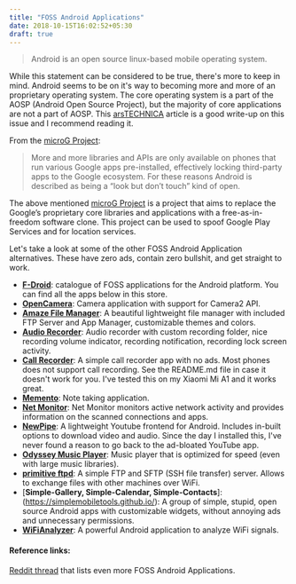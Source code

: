 ```yaml
---
title: "FOSS Android Applications"
date: 2018-10-15T16:02:52+05:30
draft: true
---
```


> Android is an open source linux-based mobile operating system.

While this statement can be considered to be true, there's more to keep in mind. Android seems to be on it's way to becoming more and more of an proprietary operating system. The core operating system is a part of the AOSP (Android Open Source Project), but the majority of core applications are not a part of AOSP. This [arsTECHNICA](https://arstechnica.com/gadgets/2018/07/googles-iron-grip-on-android-controlling-open-source-by-any-means-necessary/) article is a good write-up on this issue and I recommend reading it.

From the [microG Project](https://microg.org/):

> More and more libraries and APIs are only available on phones that run various Google apps pre-installed, effectively locking third-party apps to the Google ecosystem. For these reasons Android is described as being a “look but don’t touch” kind of open.

The above mentioned [microG Project](https://microg.org/) is a project that aims to replace the Google’s proprietary core libraries and applications with a free-as-in-freedom software clone. This project can be used to spoof Google Play Services and for location services.

Let's take a look at some of the other FOSS Android Application alternatives. These have zero ads, contain zero bullshit, and get straight to work.

* [**F-Droid**](https://f-droid.org/): catalogue of FOSS applications for the Android platform. You can find all the apps below in this store.
* [**OpenCamera**](https://opencamera.sourceforge.io/): Camera application with support for Camera2 API.
* [**Amaze File Manager**](https://github.com/TeamAmaze/AmazeFileManager): A beautiful lightweight file manager with included FTP Server and App Manager, customizable themes and colors.
* [**Audio Recorder**](https://gitlab.com/axet/android-audio-recorder): Audio recorder with custom recording folder, nice recording volume indicator, recording notification, recording lock screen activity.
* [**Call Recorder**](https://gitlab.com/axet/android-call-recorder): A simple call recorder app with no ads. Most phones does not support call recording. See the README.md file in case it doesn't work for you. I've tested this on my Xiaomi Mi A1 and it works great.
* [**Memento**](https://github.com/yaa110/Memento/blob/HEAD/README.md): Note taking application.
* [**Net Monitor**](https://secuso.aifb.kit.edu/Net_Monitor.php): Net Monitor monitors active network activity and provides information on the scanned connections and apps.
* [**NewPipe**](https://github.com/TeamNewPipe/NewPipe): A lightweight Youtube frontend for Android. Includes in-built options to download video and audio. Since the day I installed this, I've never found a reason to go back to the ad-bloated YouTube app.
* [**Odyssey Music Player**](https://github.com/gateship-one/odyssey): Music player that is optimized for speed (even with large music libraries).
* [**primitive ftpd**](https://github.com/wolpi/prim-ftpd): A simple FTP and SFTP (SSH file transfer) server. Allows to exchange files with other machines over WiFi.
* [**Simple-Gallery, Simple-Calendar, Simple-Contacts**]: (https://simplemobiletools.github.io/): A group of simple, stupid, open source Android apps with customizable widgets, without annoying ads and unnecessary permissions.
* [**WiFiAnalyzer**](https://github.com/VREMSoftwareDevelopment/WifiAnalyzer): A powerful Android application to analyze WiFi signals.

#### Reference links:
[Reddit thread](https://www.reddit.com/r/Android/comments/7ioh1o/what_foss_apps_are_you_using/) that lists even more FOSS Android Applications.